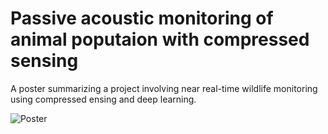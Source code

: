 # Passive acoustic monitoring of animal poputaion with compressed sensing

A poster summarizing a project involving near real-time wildlife monitoring using compressed ensing and deep learning.


![Poster](poster.png)
